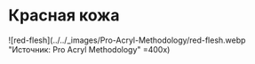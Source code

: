 # Красная кожа

![red-flesh](../../_images/Pro-Acryl-Methodology/red-flesh.webp "Источник: Pro Acryl Methodology" =400x)